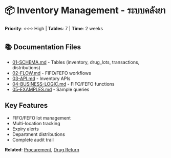 # 📦 Inventory Management - ระบบคลังยา

**Priority**: ⭐⭐⭐ High | **Tables**: 7 | **Time**: 2 weeks

## 📚 Documentation Files

- [01-SCHEMA.md](01-SCHEMA.md) - Tables (inventory, drug_lots, transactions, distributions)
- [02-FLOW.md](02-FLOW.md) - FIFO/FEFO workflows
- [03-API.md](03-API.md) - Inventory APIs
- [04-BUSINESS-LOGIC.md](04-BUSINESS-LOGIC.md) - FIFO/FEFO functions
- [05-EXAMPLES.md](05-EXAMPLES.md) - Sample queries

## Key Features
- FIFO/FEFO lot management
- Multi-location tracking
- Expiry alerts
- Department distributions
- Complete audit trail

**Related**: [Procurement](../03-procurement/README.md), [Drug Return](../05-drug-return/README.md)
